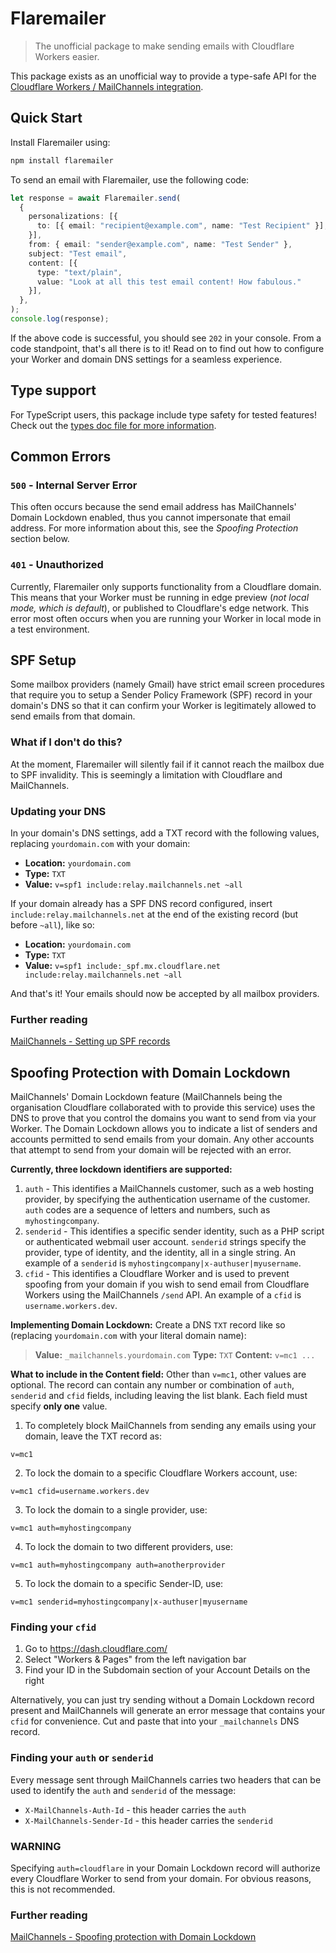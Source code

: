 # Flaremailer
> The unofficial package to make sending emails with Cloudflare Workers easier.

This package exists as an unofficial way to provide a type-safe API for the [Cloudflare Workers / MailChannels integration](https://blog.cloudflare.com/sending-email-from-workers-with-mailchannels/).

## Quick Start
Install Flaremailer using:
```bash
npm install flaremailer
```

To send an email with Flaremailer, use the following code:
```ts
let response = await Flaremailer.send(
  {
    personalizations: [{
      to: [{ email: "recipient@example.com", name: "Test Recipient" }],
    }],
    from: { email: "sender@example.com", name: "Test Sender" },
    subject: "Test email",
    content: [{
      type: "text/plain",
      value: "Look at all this test email content! How fabulous."
    }],
  },
);
console.log(response);
```
If the above code is successful, you should see `202` in your console. 
From a code standpoint, that's all there is to it! Read on to find out how to configure your Worker and domain DNS settings for a seamless experience.

## Type support
For TypeScript users, this package include type safety for tested features! Check out the [types doc file for more information](docs/types.md).


## Common Errors
### `500` - Internal Server Error
This often occurs because the send email address has MailChannels' Domain Lockdown enabled, thus you cannot impersonate that email address. For more information about this, see the *Spoofing Protection* section below.

### `401` - Unauthorized
Currently, Flaremailer only supports functionality from a Cloudflare domain. This means that your Worker must be running in edge preview (*not local mode, which is default*), or published to Cloudflare's edge network. This error most often occurs when you are running your Worker in local mode in a test environment.


## SPF Setup
Some mailbox providers (namely Gmail) have strict email screen procedures that require you to setup a Sender Policy Framework (SPF) record in your domain's DNS so that it can confirm your Worker is legitimately allowed to send emails from that domain.

### What if I don't do this?
At the moment, Flaremailer will silently fail if it cannot reach the mailbox due to SPF invalidity. This is seemingly a limitation with Cloudflare and MailChannels.

### Updating your DNS
In your domain's DNS settings, add a TXT record with the following values, replacing `yourdomain.com` with your domain:
- **Location:** `yourdomain.com`
- **Type:** `TXT`
- **Value:** `v=spf1 include:relay.mailchannels.net ~all`

If your domain already has a SPF DNS record configured, insert `include:relay.mailchannels.net` at the end of the existing record (but before `~all`), like so:

- **Location:** `yourdomain.com`
- **Type:** `TXT`
- **Value:** `v=spf1 include:_spf.mx.cloudflare.net include:relay.mailchannels.net ~all`

And that's it! Your emails should now be accepted by all mailbox providers.

### Further reading
[MailChannels - Setting up SPF records](https://support.mailchannels.com/hc/en-us/articles/200262610-Set-up-SPF-Records)


## Spoofing Protection with Domain Lockdown
MailChannels' Domain Lockdown feature (MailChannels being the organisation Cloudflare collaborated with to provide this service) uses the DNS to prove that you control the domains you want to send from via your Worker. The Domain Lockdown allows you to indicate a list of senders and accounts permitted to send emails from your domain. Any other accounts that attempt to send from your domain will be rejected with an error.

**Currently, three lockdown identifiers are supported:**
1. `auth` - This identifies a MailChannels customer, such as a web hosting provider, by specifying the authentication username of the customer. `auth` codes are a sequence of letters and numbers, such as `myhostingcompany`.
2. `senderid` - This identifies a specific sender identity, such as a PHP script or authenticated webmail user account. `senderid` strings specify the provider, type of identity, and the identity, all in a single string. An example of a `senderid` is `myhostingcompany|x-authuser|myusername`.
3. `cfid` - This identifies a Cloudflare Worker and is used to prevent spoofing from your domain if you wish to send email from Cloudflare Workers using the MailChannels `/send` API. An example of a `cfid` is `username.workers.dev`.

**Implementing Domain Lockdown:**
Create a DNS `TXT` record like so (replacing `yourdomain.com` with your literal domain name):
> **Value:** `_mailchannels.yourdomain.com`
> **Type:** `TXT`
> **Content:** `v=mc1 ...`

**What to include in the Content field:**
Other than `v=mc1`, other values are optional. The record can contain any number or combination of `auth`, `senderid` and `cfid` fields, including leaving the list blank. Each field must specify **only one** value.
1. To completely block MailChannels from sending any emails using your domain, leave the TXT record as:
```content
v=mc1
```
2. To lock the domain to a specific Cloudflare Workers account, use:
```content
v=mc1 cfid=username.workers.dev
```
3. To lock the domain to a single provider, use:
```content
v=mc1 auth=myhostingcompany
```
4. To lock the domain to two different providers, use:
```content
v=mc1 auth=myhostingcompany auth=anotherprovider
```
5. To lock the domain to a specific Sender-ID, use:
```content
v=mc1 senderid=myhostingcompany|x-authuser|myusername
```

### Finding your `cfid`
1. Go to https://dash.cloudflare.com/
2. Select "Workers & Pages" from the left navigation bar
3. Find your ID in the Subdomain section of your Account Details on the right

Alternatively, you can just try sending without a Domain Lockdown record present and MailChannels will generate an error message that contains your `cfid` for convenience. Cut and paste that into your `_mailchannels` DNS record.

### Finding your `auth` or `senderid`
Every message sent through MailChannels carries two headers that can be used to identify the `auth` and `senderid` of the message:
- `X-MailChannels-Auth-Id` - this header carries the `auth`
- `X-MailChannels-Sender-Id` - this header carries the `senderid`

### WARNING
Specifying `auth=cloudflare` in your Domain Lockdown record will authorize every Cloudflare Worker to send from your domain. For obvious reasons, this is not recommended.

### Further reading
[MailChannels - Spoofing protection with Domain Lockdown](https://support.mailchannels.com/hc/en-us/articles/16918954360845-Secure-your-domain-name-against-spoofing-with-Domain-Lockdown-)
